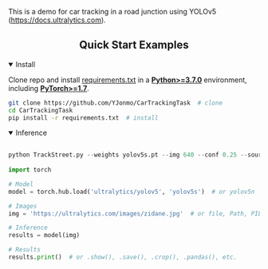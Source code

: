 
This is a demo for car tracking in a road junction using YOLOv5 (https://docs.ultralytics.com). 

## <div align="center">Quick Start Examples</div>

<details open>
<summary>Install</summary>

Clone repo and install [requirements.txt](https://github.com/ultralytics/yolov5/blob/master/requirements.txt) in a
[**Python>=3.7.0**](https://www.python.org/) environment, including
[**PyTorch>=1.7**](https://pytorch.org/get-started/locally/).

```bash
git clone https://github.com/YJonmo/CarTrackingTask  # clone
cd CarTrackingTask
pip install -r requirements.txt  # install
```

</details>

<details open>
<summary>Inference</summary>


```python
  
python TrackStreet.py --weights yolov5s.pt --img 640 --conf 0.25 --source data/videos/  --device cpu
  
import torch

# Model
model = torch.hub.load('ultralytics/yolov5', 'yolov5s')  # or yolov5n - yolov5x6, custom

# Images
img = 'https://ultralytics.com/images/zidane.jpg'  # or file, Path, PIL, OpenCV, numpy, list

# Inference
results = model(img)

# Results
results.print()  # or .show(), .save(), .crop(), .pandas(), etc.
```

[assets]: https://github.com/ultralytics/yolov5/releases
[tta]: https://github.com/ultralytics/yolov5/issues/303
